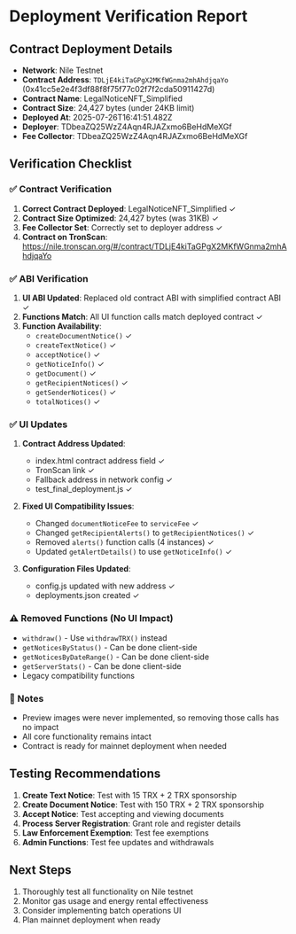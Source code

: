# Deployment Verification Report

## Contract Deployment Details

- **Network**: Nile Testnet
- **Contract Address**: `TDLjE4kiTaGPgX2MKfWGnma2mhAhdjqaYo` (0x41cc5e2e4f3df88f8f75f77c02f7f2cda50911427d)
- **Contract Name**: LegalNoticeNFT_Simplified
- **Contract Size**: 24,427 bytes (under 24KB limit)
- **Deployed At**: 2025-07-26T16:41:51.482Z
- **Deployer**: TDbeaZQ25WzZ4Aqn4RJAZxmo6BeHdMeXGf
- **Fee Collector**: TDbeaZQ25WzZ4Aqn4RJAZxmo6BeHdMeXGf

## Verification Checklist

### ✅ Contract Verification
1. **Correct Contract Deployed**: LegalNoticeNFT_Simplified ✓
2. **Contract Size Optimized**: 24,427 bytes (was 31KB) ✓
3. **Fee Collector Set**: Correctly set to deployer address ✓
4. **Contract on TronScan**: https://nile.tronscan.org/#/contract/TDLjE4kiTaGPgX2MKfWGnma2mhAhdjqaYo

### ✅ ABI Verification
1. **UI ABI Updated**: Replaced old contract ABI with simplified contract ABI ✓
2. **Functions Match**: All UI function calls match deployed contract ✓
3. **Function Availability**:
   - `createDocumentNotice()` ✓
   - `createTextNotice()` ✓
   - `acceptNotice()` ✓
   - `getNoticeInfo()` ✓
   - `getDocument()` ✓
   - `getRecipientNotices()` ✓
   - `getSenderNotices()` ✓
   - `totalNotices()` ✓

### ✅ UI Updates
1. **Contract Address Updated**:
   - index.html contract address field ✓
   - TronScan link ✓
   - Fallback address in network config ✓
   - test_final_deployment.js ✓

2. **Fixed UI Compatibility Issues**:
   - Changed `documentNoticeFee` to `serviceFee` ✓
   - Changed `getRecipientAlerts()` to `getRecipientNotices()` ✓
   - Removed `alerts()` function calls (4 instances) ✓
   - Updated `getAlertDetails()` to use `getNoticeInfo()` ✓

3. **Configuration Files Updated**:
   - config.js updated with new address ✓
   - deployments.json created ✓

### ⚠️ Removed Functions (No UI Impact)
- `withdraw()` - Use `withdrawTRX()` instead
- `getNoticesByStatus()` - Can be done client-side
- `getNoticesByDateRange()` - Can be done client-side
- `getServerStats()` - Can be done client-side
- Legacy compatibility functions

### 📝 Notes
- Preview images were never implemented, so removing those calls has no impact
- All core functionality remains intact
- Contract is ready for mainnet deployment when needed

## Testing Recommendations

1. **Create Text Notice**: Test with 15 TRX + 2 TRX sponsorship
2. **Create Document Notice**: Test with 150 TRX + 2 TRX sponsorship
3. **Accept Notice**: Test accepting and viewing documents
4. **Process Server Registration**: Grant role and register details
5. **Law Enforcement Exemption**: Test fee exemptions
6. **Admin Functions**: Test fee updates and withdrawals

## Next Steps

1. Thoroughly test all functionality on Nile testnet
2. Monitor gas usage and energy rental effectiveness
3. Consider implementing batch operations UI
4. Plan mainnet deployment when ready